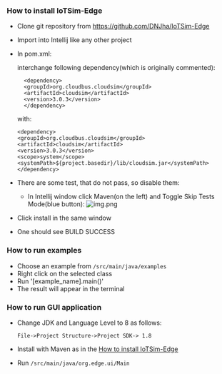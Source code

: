 ### How to install IoTSim-Edge
- Clone git repository from https://github.com/DNJha/IoTSim-Edge
- Import into Intellij like any other project
- In pom.xml:
  
  interchange following dependency(which is originally commented):

  ```
    <dependency>
    <groupId>org.cloudbus.cloudsim</groupId>
    <artifactId>cloudsim</artifactId>
    <version>3.0.3</version>
    </dependency>
    ```

  with:

  ```
  <dependency>
  <groupId>org.cloudbus.cloudsim</groupId>
  <artifactId>cloudsim</artifactId>
  <version>3.0.3</version>
  <scope>system</scope>
  <systemPath>${project.basedir}/lib/cloudsim.jar</systemPath>
  </dependency>
  ```
- There are some test, that do not pass, so disable them:
  * In Intellij window click Maven(on the left) and Toggle Skip Tests Mode(blue button):
  ![img.png](maven_window.png)
- Click install in the same window
- One should see BUILD SUCCESS

### How to run examples
- Choose an example from
`/src/main/java/examples`
- Right click on the selected class
- Run '[example_name].main()'
- The result will appear in the terminal

### How to run GUI application
- Change JDK and Language Level to 8 as follows:

  `File->Project Structure->Project SDK-> 1.8`
- Install with Maven as in the [How to install IoTSim-Edge](#how-to-install-iotsim-edge)
- Run `/src/main/java/org.edge.ui/Main`
  
    